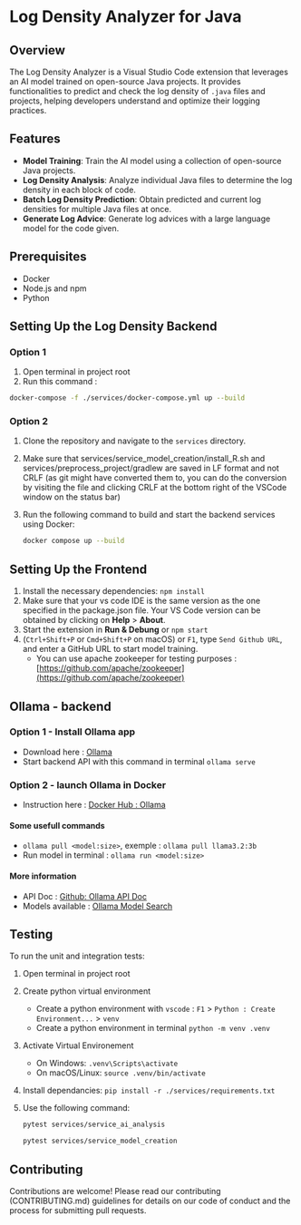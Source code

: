 # Log Density Analyzer for Java

## Overview

The Log Density Analyzer is a Visual Studio Code extension that leverages an AI model trained on open-source Java projects. It provides functionalities to predict and check the log density of `.java` files and projects, helping developers understand and optimize their logging practices.

## Features

- **Model Training**: Train the AI model using a collection of open-source Java projects.
- **Log Density Analysis**: Analyze individual Java files to determine the log density in each block of code.
- **Batch Log Density Prediction**: Obtain predicted and current log densities for multiple Java files at once.
- **Generate Log Advice**: Generate log advices with a large language model for the code given.

## Prerequisites

- Docker
- Node.js and npm
- Python

## Setting Up the Log Density Backend

### **Option 1**

1. Open terminal in project root
2. Run this command :

```bash
docker-compose -f ./services/docker-compose.yml up --build
```

### **Option 2**

1. Clone the repository and navigate to the `services` directory.
2. Make sure that services/service_model_creation/install_R.sh and services/preprocess_project/gradlew are saved in LF format and not CRLF (as git might have converted them to, you can do the conversion by visiting the file and clicking CRLF at the bottom right of the VSCode window on the status bar)
3. Run the following command to build and start the backend services using Docker:

   ```bash
   docker compose up --build
   ```

## Setting Up the Frontend

1. Install the necessary dependencies: `npm install`
2. Make sure that your vs code IDE is the same version as the one specified in the package.json file. Your VS Code version can be obtained by clicking on **Help** > **About**.
3. Start the extension in **Run & Debung** or `npm start`
4. (`Ctrl+Shift+P` or `Cmd+Shift+P` on macOS) or `F1`, type `Send Github URL`, and enter a GitHub URL to start model training.
   - You can use apache zookeeper for testing purposes : [https://github.com/apache/zookeeper](https://github.com/apache/zookeeper)

## Ollama - backend

### Option 1 - Install Ollama app

- Download here : [Ollama](https://ollama.com/)
- Start backend API with this command in terminal `ollama serve`

### Option 2 - launch Ollama in Docker

- Instruction here : [Docker Hub : Ollama](https://hub.docker.com/r/ollama/ollama)

#### Some usefull commands

- `ollama pull <model:size>`, exemple : `ollama pull llama3.2:3b`
- Run model in terminal : `ollama run <model:size>`

#### More information

- API Doc : [Github: Ollama API Doc](https://github.com/ollama/ollama/blob/main/docs/api.md)
- Models available : [Ollama Model Search](https://ollama.com/search)

## Testing

To run the unit and integration tests:

1. Open terminal in project root
2. Create python virtual environment
   - Create a python environment with `vscode` : `F1` > `Python : Create Environment...` > `venv`
   - Create a python environment in terminal `python -m venv .venv`
3. Activate Virtual Environement
   - On Windows: `.venv\Scripts\activate`
   - On macOS/Linux: `source .venv/bin/activate`
4. Install dependancies: `pip install -r ./services/requirements.txt`
5. Use the following command:

   ```bash
   pytest services/service_ai_analysis
   
   pytest services/service_model_creation
   ```


## Contributing
Contributions are welcome! Please read our contributing (CONTRIBUTING.md) guidelines for details on our code of conduct and the process for submitting pull requests.
